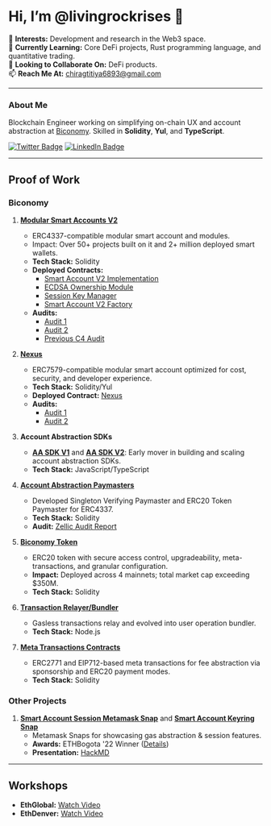 # Hi, I’m @livingrockrises 👋

👀 **Interests:** Development and research in the Web3 space.  
🌱 **Currently Learning:** Core DeFi projects, Rust programming language, and quantitative trading.  
💞️ **Looking to Collaborate On:** DeFi products.  
📫 **Reach Me At:** [chiragtitiya6893@gmail.com](mailto:chiragtitiya6893@gmail.com)

---

### About Me  
Blockchain Engineer working on simplifying on-chain UX and account abstraction at [Biconomy](https://biconomy.io/). Skilled in **Solidity**, **Yul**, and **TypeScript**.

[![Twitter Badge](https://img.shields.io/badge/-@0xlivingrock-1ca0f1?style=flat-square&labelColor=1ca0f1&logo=twitter&logoColor=white&link=https://twitter.com/0xlivingrock)](https://twitter.com/0xlivingrock) 
[![LinkedIn Badge](https://img.shields.io/badge/-chirag-t-75110473-blue?style=flat-square&logo=Linkedin&logoColor=white&link=https://www.linkedin.com/in/chirag-t-75110473/)](https://www.linkedin.com/in/chirag-t-75110473/)

---

## Proof of Work

### **Biconomy**
1. **[Modular Smart Accounts V2](https://github.com/bcnmy/reflux)**  
   - ERC4337-compatible modular smart account and modules.  
   - Impact: Over 50+ projects built on it and 2+ million deployed smart wallets.  
   - **Tech Stack:** Solidity  
   - **Deployed Contracts:**  
     - [Smart Account V2 Implementation](https://contractscan.xyz/contract/0x0000002512019dafb59528b82cb92d3c5d2423ac)  
     - [ECDSA Ownership Module](https://contractscan.xyz/contract/0x0000001c5b32f37f5bea87bdd5374eb2ac54ea8e)  
     - [Session Key Manager](https://contractscan.xyz/contract/0x000002fbffedd9b33f4e7156f2de8d48945e7489)  
     - [Smart Account V2 Factory](https://contractscan.xyz/contract/0x000000a56aaca3e9a4c479ea6b6cd0dbcb6634f5)  
   - **Audits:**  
     - [Audit 1](https://github.com/bcnmy/scw-contracts/blob/dfd6fad093f5c6904f8c0851b4f873d64391cdbb/audits/Biconomy%20Smart%20Account%20And%20Session%20Keys%20-%20Kawach%20Audit%20Report.pdf)  
     - [Audit 2](https://github.com/bcnmy/scw-contracts/blob/develop/audits/Biconomy%20Smart%20Account%20-%20Zellic%20Audit%20Report.pdf)  
     - [Previous C4 Audit](https://github.com/code-423n4/2023-01-biconomy-findings)  

2. **[Nexus](https://github.com/bcnmy/nexus)**  
   - ERC7579-compatible modular smart account optimized for cost, security, and developer experience.  
   - **Tech Stack:** Solidity/Yul  
   - **Deployed Contract:** [Nexus](https://contractscan.xyz/contract/0x000000039dfcAd030719B07296710F045F0558f7)  
   - **Audits:**  
     - [Audit 1](https://github.com/bcnmy/nexus/blob/dev/audits/report-cantinacode-biconomy-0708-final.pdf)  
     - [Audit 2](https://github.com/bcnmy/nexus/blob/dev/audits/CodeHawks-Cyfrin-Competition-170924.pdf)  

3. **Account Abstraction SDKs**  
   - **[AA SDK V1](https://github.com/bcnmy/biconomy-client-sdk)** and **[AA SDK V2](https://github.com/bcnmy/sdk)**: Early mover in building and scaling account abstraction SDKs.  
   - **Tech Stack:** JavaScript/TypeScript  

4. **[Account Abstraction Paymasters](https://github.com/bcnmy/biconomy-paymasters/tree/develop)**  
   - Developed Singleton Verifying Paymaster and ERC20 Token Paymaster for ERC4337.  
   - **Tech Stack:** Solidity  
   - **Audit:** [Zellic Audit Report](https://github.com/bcnmy/biconomy-paymasters/blob/develop/audits/Token%20Paymaster%20-%20Zellic%20Audit%20Report.pdf)  

5. **[Biconomy Token](https://github.com/bcnmy/biconomy-contracts/tree/master/contracts)**  
   - ERC20 token with secure access control, upgradeability, meta-transactions, and granular configuration.  
   - **Impact:** Deployed across 4 mainnets; total market cap exceeding $350M.  
   - **Tech Stack:** Solidity  

6. **[Transaction Relayer/Bundler](https://github.com/bcnmy/bundler)**  
   - Gasless transactions relay and evolved into user operation bundler.  
   - **Tech Stack:** Node.js  

7. **[Meta Transactions Contracts](https://github.com/bcnmy/mexa/tree/master/contracts/6/forwarder)**  
   - ERC2771 and EIP712-based meta transactions for fee abstraction via sponsorship and ERC20 payment modes.  
   - **Tech Stack:** Solidity  

### **Other Projects**
1. **[Smart Account Session Metamask Snap](https://github.com/livingrockrises/snap-auto-approvals)** and **[Smart Account Keyring Snap](https://github.com/livingrockrises/snap-account-abstraction-keyring)**  
   - Metamask Snaps for showcasing gas abstraction & session features.  
   - **Awards:** ETHBogota '22 Winner ([Details](https://medium.com/bitdao/bitdao-metamask-snaps-game7-host-bitdaos-first-ever-sozu-haus-hacker-house-43c4c169fb05))  
   - **Presentation:** [HackMD](https://hackmd.io/f_cLLlgsSJC_hxlEMGpx4A#)  

---

## Workshops  
- **EthGlobal:** [Watch Video](https://www.youtube.com/watch?v=xcoAbS4UEOE)  
- **EthDenver:** [Watch Video](https://www.youtube.com/watch?v=b5bG4He0BkU)  
